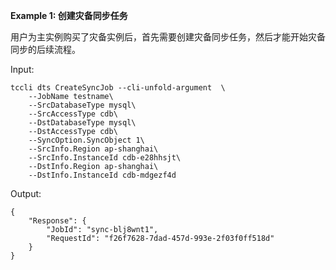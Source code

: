 **Example 1: 创建灾备同步任务**

用户为主实例购买了灾备实例后，首先需要创建灾备同步任务，然后才能开始灾备同步的后续流程。

Input: 

```
tccli dts CreateSyncJob --cli-unfold-argument  \
    --JobName testname\
    --SrcDatabaseType mysql\
    --SrcAccessType cdb\
    --DstDatabaseType mysql\
    --DstAccessType cdb\
    --SyncOption.SyncObject 1\
    --SrcInfo.Region ap-shanghai\
    --SrcInfo.InstanceId cdb-e28hhsjt\
    --DstInfo.Region ap-shanghai\
    --DstInfo.InstanceId cdb-mdgezf4d
```

Output: 
```
{
    "Response": {
        "JobId": "sync-blj8wnt1",
        "RequestId": "f26f7628-7dad-457d-993e-2f03f0ff518d"
    }
}
```

